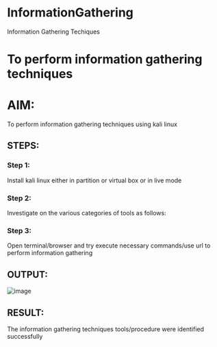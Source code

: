 # InformationGathering
Information Gathering Techiques

# To perform information gathering techniques

# AIM:

To perform information gathering techniques using kali linux 

## STEPS:

### Step 1:

Install kali linux either in partition or virtual box or in live mode

### Step 2:

Investigate on the various categories of tools as follows:

### Step 3:
Open terminal/browser and try execute necessary commands/use url to perform information gathering


## OUTPUT:

![image](https://github.com/priya672003/InformationGathering/assets/81132849/5decde61-b8a3-46a3-8a8f-459987fd524a)

## RESULT:
The information gathering techniques tools/procedure were  identified successfully
